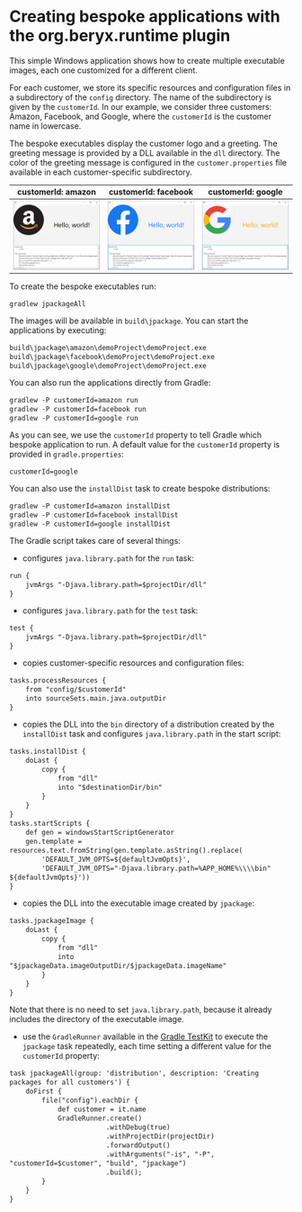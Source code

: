 # Creating bespoke applications with the org.beryx.runtime plugin

This simple Windows application shows how to create multiple executable images, each one customized for a different client.

For each customer, we store its specific resources and configuration files in a subdirectory of the `config` directory. The name of the subdirectory is given by the `customerId`. In our example, we consider three customers: Amazon, Facebook, and Google, where the `customerId` is the customer name in lowercase.

The bespoke executables display the customer logo and a greeting. The greeting message is provided by a DLL available in the `dll` directory. The color of the greeting message is configured in the `customer.properties` file available in each customer-specific subdirectory.

customerId: amazon |customerId: facebook | customerId: google
-------------------|---------------------|-------------------
![amazon](/demoProject/doc/amazon.png)|![facebook](/demoProject/doc/facebook.png)|![google](/demoProject/doc/google.png)

To create the bespoke executables run:
```
gradlew jpackageAll
```

The images will be available in `build\jpackage`.
You can start the applications by executing:
```
build\jpackage\amazon\demoProject\demoProject.exe
build\jpackage\facebook\demoProject\demoProject.exe
build\jpackage\google\demoProject\demoProject.exe
```

You can also run the applications directly from Gradle:
```
gradlew -P customerId=amazon run
gradlew -P customerId=facebook run
gradlew -P customerId=google run
```

As you can see, we use the `customerId` property to tell Gradle which bespoke application to run. A default value for the `customerId` property is provided in `gradle.properties`:
```
customerId=google
```

You can also use the `installDist` task to create bespoke distributions:
```
gradlew -P customerId=amazon installDist
gradlew -P customerId=facebook installDist
gradlew -P customerId=google installDist
```

The Gradle script takes care of several things:
- configures `java.library.path` for the `run` task:
```
run {
    jvmArgs "-Djava.library.path=$projectDir/dll"
}
```
- configures `java.library.path` for the `test` task:
```
test {
    jvmArgs "-Djava.library.path=$projectDir/dll"
}
```
- copies customer-specific resources and configuration files:
```
tasks.processResources {
    from "config/$customerId"
    into sourceSets.main.java.outputDir
}
```
- copies the DLL into the `bin` directory of a distribution created by the `installDist` task and configures `java.library.path` in the start script:
```
tasks.installDist {
    doLast {
        copy {
            from "dll"
            into "$destinationDir/bin"
        }
    }
}
tasks.startScripts {
    def gen = windowsStartScriptGenerator
    gen.template = resources.text.fromString(gen.template.asString().replace(
    	'DEFAULT_JVM_OPTS=${defaultJvmOpts}',
    	'DEFAULT_JVM_OPTS="-Djava.library.path=%APP_HOME%\\\\bin" ${defaultJvmOpts}'))
}
```
- copies the DLL into the executable image created by `jpackage`:
```
tasks.jpackageImage {
    doLast {
        copy {
            from "dll"
            into "$jpackageData.imageOutputDir/$jpackageData.imageName"
        }
    }
}
```
Note that there is no need to set `java.library.path`, because it already includes the directory of the executable image.
- use the `GradleRunner` available in the [Gradle TestKit](https://docs.gradle.org/current/userguide/test_kit.html) to execute the `jpackage` task repeatedly, each time setting a different value for the `customerId` property:
```
task jpackageAll(group: 'distribution', description: 'Creating packages for all customers') {
    doFirst {
        file("config").eachDir {
            def customer = it.name
            GradleRunner.create()
                        .withDebug(true)
                        .withProjectDir(projectDir)
                        .forwardOutput()
                        .withArguments("-is", "-P", "customerId=$customer", "build", "jpackage")
                        .build();
        }
    }
}
```
